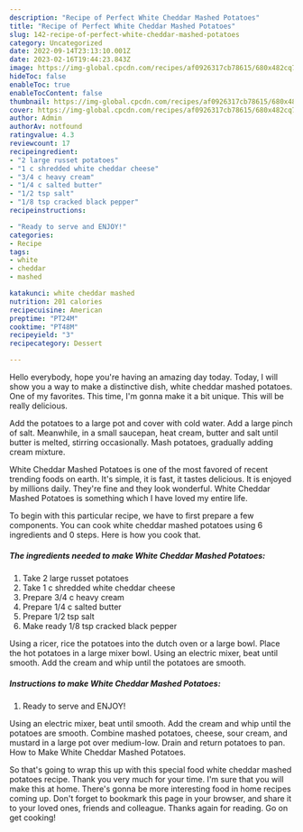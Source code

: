 ```yaml
---
description: "Recipe of Perfect White Cheddar Mashed Potatoes"
title: "Recipe of Perfect White Cheddar Mashed Potatoes"
slug: 142-recipe-of-perfect-white-cheddar-mashed-potatoes
category: Uncategorized
date: 2022-09-14T23:13:10.001Z
date: 2023-02-16T19:44:23.843Z
image: https://img-global.cpcdn.com/recipes/af0926317cb78615/680x482cq70/white-cheddar-mashed-potatoes-recipe-main-photo.jpg
hideToc: false
enableToc: true
enableTocContent: false
thumbnail: https://img-global.cpcdn.com/recipes/af0926317cb78615/680x482cq70/white-cheddar-mashed-potatoes-recipe-main-photo.jpg
cover: https://img-global.cpcdn.com/recipes/af0926317cb78615/680x482cq70/white-cheddar-mashed-potatoes-recipe-main-photo.jpg
author: Admin
authorAv: notfound
ratingvalue: 4.3
reviewcount: 17
recipeingredient:
- "2 large russet potatoes"
- "1 c shredded white cheddar cheese"
- "3/4 c heavy cream"
- "1/4 c salted butter"
- "1/2 tsp salt"
- "1/8 tsp cracked black pepper"
recipeinstructions:

- "Ready to serve and ENJOY!"
categories:
- Recipe
tags:
- white
- cheddar
- mashed

katakunci: white cheddar mashed 
nutrition: 201 calories
recipecuisine: American
preptime: "PT24M"
cooktime: "PT48M"
recipeyield: "3"
recipecategory: Dessert

---
```



Hello everybody, hope you're having an amazing day today. Today, I will show you a way to make a distinctive dish, white cheddar mashed potatoes. One of my favorites. This time, I'm gonna make it a bit unique. This will be really delicious.

Add the potatoes to a large pot and cover with cold water. Add a large pinch of salt. Meanwhile, in a small saucepan, heat cream, butter and salt until butter is melted, stirring occasionally. Mash potatoes, gradually adding cream mixture.

White Cheddar Mashed Potatoes is one of the most favored of recent trending foods on earth. It's simple, it is fast, it tastes delicious. It is enjoyed by millions daily. They're fine and they look wonderful. White Cheddar Mashed Potatoes is something which I have loved my entire life.


To begin with this particular recipe, we have to first prepare a few components. You can cook white cheddar mashed potatoes using 6 ingredients and 0 steps. Here is how you cook that.

<!--inarticleads1-->

##### The ingredients needed to make White Cheddar Mashed Potatoes:

1. Take 2 large russet potatoes
1. Take 1 c shredded white cheddar cheese
1. Prepare 3/4 c heavy cream
1. Prepare 1/4 c salted butter
1. Prepare 1/2 tsp salt
1. Make ready 1/8 tsp cracked black pepper


Using a ricer, rice the potatoes into the dutch oven or a large bowl. Place the hot potatoes in a large mixer bowl. Using an electric mixer, beat until smooth. Add the cream and whip until the potatoes are smooth. 

<!--inarticleads2-->

##### Instructions to make White Cheddar Mashed Potatoes:


1. Ready to serve and ENJOY!

Using an electric mixer, beat until smooth. Add the cream and whip until the potatoes are smooth. Combine mashed potatoes, cheese, sour cream, and mustard in a large pot over medium-low. Drain and return potatoes to pan. How to Make White Cheddar Mashed Potatoes. 

So that's going to wrap this up with this special food white cheddar mashed potatoes recipe. Thank you very much for your time. I'm sure that you will make this at home. There's gonna be more interesting food in home recipes coming up. Don't forget to bookmark this page in your browser, and share it to your loved ones, friends and colleague. Thanks again for reading. Go on get cooking!
